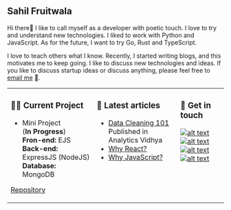 ## Sahil Fruitwala

Hi there👋 I like to call myself as a developer with poetic touch. I love to try and understand new technologies. I liked to work with Python and JavaScript. As for the future, I want to try Go, Rust and TypeScript.

I love to teach others what I know. Recently, I started writing blogs, and this motivates me to keep going. I like to discuss new technologies and ideas. If you like to discuss startup ideas or discuss anything, please feel free to [email me](sahilfruitwala007@gmail.com) 💬.

<table><tr><td valign="top">

### 👨‍💻 Current Project  
<!-- recent_releases starts -->
* Mini Project  
(**In Progress**)  
**Fron-end:** EJS  
**Back-end:** ExpressJS (NodeJS)  
**Database:** MongoDB 

[Repository](https://github.com/SahilFruitwala/mini-projects.git)
 <!--  * [Backend Repository](https://github.com/SahilFruitwala/rentalvista-backend) -->
</td><td valign="top">

### 📝 Latest articles
<!-- blog starts --> 
* [Data Cleaning 101](https://medium.com/analytics-vidhya/data-cleaning-101-b3d29223f256)  
Published in Analytics Vidhya
* [Why React?](https://sahilfruitwala.medium.com/why-react-b28d9c4d7c36)
* [Why JavaScript?](https://sahilfruitwala.medium.com/why-javascript-e438ae40fbd9)
</td><td valign="top">

### 📙 Get in touch
<!-- tils starts -->
[![alt text][1.1]][1]
[![alt text][2.1]][2]  
[![alt text][3.1]][3]
[![alt text][4.1]][4]

<!-- <a href="https://dev.to/sahil_"><img src="https://d2fltix0v2e0sb.cloudfront.net/dev-badge.svg" alt="Sahil's DEV Profile" height="37" width="36"></a> -->

<!-- tils ends -->
</td></tr></table>


<!-- links to social media icons -->
<!-- no need to change these -->

<!-- icons with padding -->

[1.1]: https://img.icons8.com/color/42/000000/twitter.png (Twitter)
[2.1]: https://img.icons8.com/color/42/000000/linkedin.png (LinkedIn)
[3.1]: https://img.icons8.com/color/42/000000/medium-monogram.png (Medium)
[4.1]: https://img.icons8.com/material-sharp/42/000000/github.png (Github)

<!-- links to your social media accounts -->
<!-- update these accordingly -->

[1]: https://twitter.com/Sahil_Fruitwala
[2]: https://www.linkedin.com/in/sahilfruitwala/
[3]: https://medium.com/@SahilFruitwala
[4]: https://github.com/SahilFruitwala

<!-- Please don't remove this: Grab your social icons from https://github.com/carlsednaoui/gitsocial -->

<!--
**SahilFruitwala/SahilFruitwala** is a ✨ _special_ ✨ repository because its `README.md` (this file) appears on your GitHub profile.

Here are some ideas to get you started:

- 🔭 I’m currently working on ...
- 🌱 I’m currently learning ...
- 👯 I’m looking to collaborate on ...
- 🤔 I’m looking for help with ...
- 💬 Ask me about ...
- 📫 How to reach me: ...
- 😄 Pronouns: ...
- ⚡ Fun fact: ...
-->
